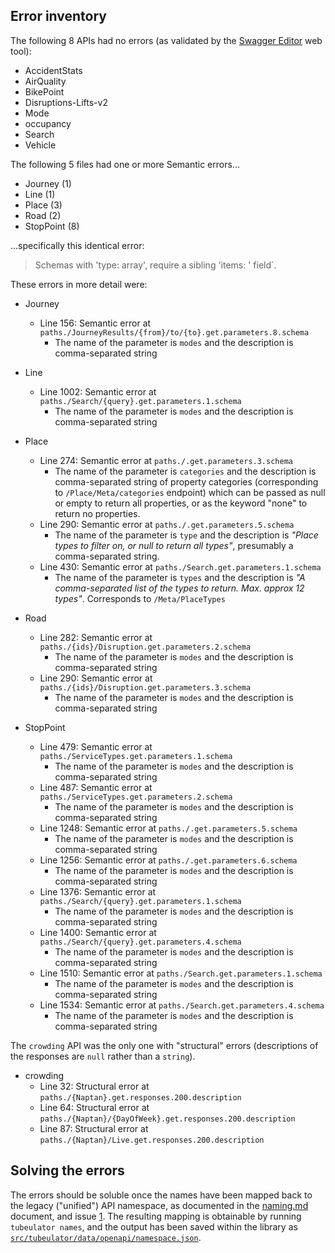## Error inventory

The following 8 APIs had no errors
(as validated by the [Swagger Editor](https://editor.swagger.io/) web tool):

- AccidentStats
- AirQuality
- BikePoint
- Disruptions-Lifts-v2
- Mode
- occupancy
- Search
- Vehicle

The following 5 files had one or more Semantic errors...

- Journey (1)
- Line (1)
- Place (3)
- Road (2)
- StopPoint (8)

...specifically this identical error:

> Schemas with 'type: array', require a sibling 'items: ' field`.

These errors in more detail were:

- Journey
  - Line 156: Semantic error at `paths./JourneyResults/{from}/to/{to}.get.parameters.8.schema`
    - The name of the parameter is `modes` and the description is comma-separated string
  
- Line
  - Line 1002: Semantic error at `paths./Search/{query}.get.parameters.1.schema`
    - The name of the parameter is `modes` and the description is comma-separated string
  
- Place
  - Line 274: Semantic error at `paths./.get.parameters.3.schema`
    - The name of the parameter is `categories` and the description is comma-separated string
      of property categories (corresponding to `/Place/Meta/categories` endpoint)
      which can be passed as null or empty to return all properties,
      or as the keyword "none" to return no properties.
  - Line 290: Semantic error at `paths./.get.parameters.5.schema`
    - The name of the parameter is `type` and the description is
      _"Place types to filter on, or null to return all types"_,
      presumably a comma-separated string.
  - Line 430: Semantic error at `paths./Search.get.parameters.1.schema`
    - The name of the parameter is `types` and the description is
      _"A comma-separated list of the types to return. Max. approx 12 types"_.
      Corresponds to `/Meta/PlaceTypes`
  
- Road
  - Line 282: Semantic error at `paths./{ids}/Disruption.get.parameters.2.schema`
    - The name of the parameter is `modes` and the description is comma-separated string
  - Line 290: Semantic error at `paths./{ids}/Disruption.get.parameters.3.schema`
    - The name of the parameter is `modes` and the description is comma-separated string
  
- StopPoint
  - Line 479: Semantic error at `paths./ServiceTypes.get.parameters.1.schema`
    - The name of the parameter is `modes` and the description is comma-separated string
  - Line 487: Semantic error at `paths./ServiceTypes.get.parameters.2.schema`
    - The name of the parameter is `modes` and the description is comma-separated string
  - Line 1248: Semantic error at `paths./.get.parameters.5.schema`
    - The name of the parameter is `modes` and the description is comma-separated string
  - Line 1256: Semantic error at `paths./.get.parameters.6.schema`
    - The name of the parameter is `modes` and the description is comma-separated string
  - Line 1376: Semantic error at `paths./Search/{query}.get.parameters.1.schema`
    - The name of the parameter is `modes` and the description is comma-separated string
  - Line 1400: Semantic error at `paths./Search/{query}.get.parameters.4.schema`
    - The name of the parameter is `modes` and the description is comma-separated string
  - Line 1510: Semantic error at `paths./Search.get.parameters.1.schema`
    - The name of the parameter is `modes` and the description is comma-separated string
  - Line 1534: Semantic error at `paths./Search.get.parameters.4.schema`
    - The name of the parameter is `modes` and the description is comma-separated string

The `crowding` API was the only one with "structural" errors
(descriptions of the responses are `null` rather than a `string`).

- crowding
  - Line 32: Structural error at `paths./{Naptan}.get.responses.200.description`
  - Line 64: Structural error at `paths./{Naptan}/{DayOfWeek}.get.responses.200.description`
  - Line 87: Structural error at `paths./{Naptan}/Live.get.responses.200.description` 

## Solving the errors

The errors should be soluble once the names have been mapped back to the legacy ("unified") API
namespace, as documented in the [naming.md](naming.md) document, and issue
[1](https://github.com/lmmx/tubeulator/issues/1). The resulting mapping is obtainable by running
`tubeulator names`, and the output has been saved within the library as 
[`src/tubeulator/data/openapi/namespace.json`](namespace.json).
